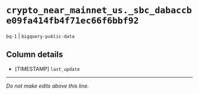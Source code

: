 # `crypto_near_mainnet_us._sbc_dabaccbe09fa414fb4f71ec66f6bbf92`
`bq-1` | `bigquery-public-data`

## Column details
* [TIMESTAMP] `last_update`

-------------------------------------------------------------------------------
*Do not make edits above this line.*
